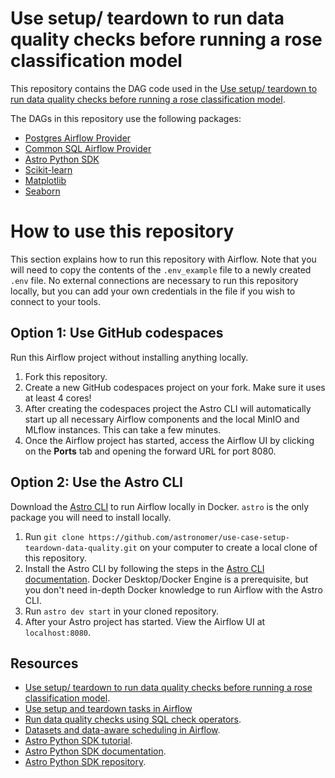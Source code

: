 Use setup/ teardown to run data quality checks before running a rose classification model
=========================================================================================

This repository contains the DAG code used in the [Use setup/ teardown to run data quality checks before running a rose classification model](https://docs.astronomer.io/learn/use-case-setup-teardown-data-quality). 

The DAGs in this repository use the following packages:

- [Postgres Airflow Provider](https://registry.astronomer.io/providers/apache-airflow-providers-postgres/versions/latest)
- [Common SQL Airflow Provider](https://registry.astronomer.io/providers/apache-airflow-providers-common-sql/versions/latest)
- [Astro Python SDK](https://registry.astronomer.io/providers/astro-sdk-python/versions/latest)
- [Scikit-learn](https://scikit-learn.org/stable/)
- [Matplotlib](https://matplotlib.org/)
- [Seaborn](https://seaborn.pydata.org/)

# How to use this repository

This section explains how to run this repository with Airflow. Note that you will need to copy the contents of the `.env_example` file to a newly created `.env` file. No external connections are necessary to run this repository locally, but you can add your own credentials in the file if you wish to connect to your tools. 

## Option 1: Use GitHub codespaces

Run this Airflow project without installing anything locally.

1. Fork this repository.
2. Create a new GitHub codespaces project on your fork. Make sure it uses at least 4 cores!
3. After creating the codespaces project the Astro CLI will automatically start up all necessary Airflow components and the local MinIO and MLflow instances. This can take a few minutes. 
4. Once the Airflow project has started, access the Airflow UI by clicking on the **Ports** tab and opening the forward URL for port 8080.

## Option 2: Use the Astro CLI

Download the [Astro CLI](https://docs.astronomer.io/astro/cli/install-cli) to run Airflow locally in Docker. `astro` is the only package you will need to install locally.

1. Run `git clone https://github.com/astronomer/use-case-setup-teardown-data-quality.git` on your computer to create a local clone of this repository.
2. Install the Astro CLI by following the steps in the [Astro CLI documentation](https://docs.astronomer.io/astro/cli/install-cli). Docker Desktop/Docker Engine is a prerequisite, but you don't need in-depth Docker knowledge to run Airflow with the Astro CLI.
3. Run `astro dev start` in your cloned repository.
4. After your Astro project has started. View the Airflow UI at `localhost:8080`.

## Resources

- [Use setup/ teardown to run data quality checks before running a rose classification model](https://docs.astronomer.io/learn/use-case-setup-teardown-data-quality).
- [Use setup and teardown tasks in Airflow](https://docs.astronomer.io/learn/airflow-setup-teardown)
- [Run data quality checks using SQL check operators](https://docs.astronomer.io/learn/airflow-sql-data-quality).
- [Datasets and data-aware scheduling in Airflow](https://docs.astronomer.io/learn/airflow-datasets).
- [Astro Python SDK tutorial](https://docs.astronomer.io/learn/astro-python-sdk).
- [Astro Python SDK documentation](https://astro-sdk-python.readthedocs.io/en/stable/index.html).
- [Astro Python SDK repository](https://github.com/astronomer/astro-sdk).
